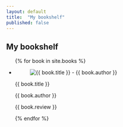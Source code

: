 ```yaml
---
layout: default
title:  "My bookshelf"
published: false
---
```


<article class="post post--full-width">
  <h1>My bookshelf</h1>
  <ul class="book-list">
    {% for book in site.books %}
    <li class="book-list__item">
      <figure class="book-list__item-figure">
        <img src="../assets/books/{{ book.img }}" alt="{{ book.title }} - {{ book.author }}">
      </figure>
      <p class="book-list__item-title">{{ book.title }}</p>
      <p class="book-list__item-author">{{ book.author }}</p>
      <p class="book-list__item-summary">{{ book.review }}</p>
    </li>
    {% endfor %}
  </ul>

</article>
